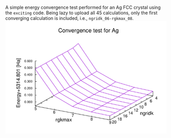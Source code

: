 A simple energy convergence test performed for an Ag FCC crystal using the `exciting` code. Being lazy to upload all 45 calculations, only the first converging calculation is included, i.e., `ngridk_06-rgkmax_08`.
![alt text](https://github.com/MohamedAbdulHameed/DFT/blob/main/AgEnergyConvergenceTest/PLOT.jpg)
